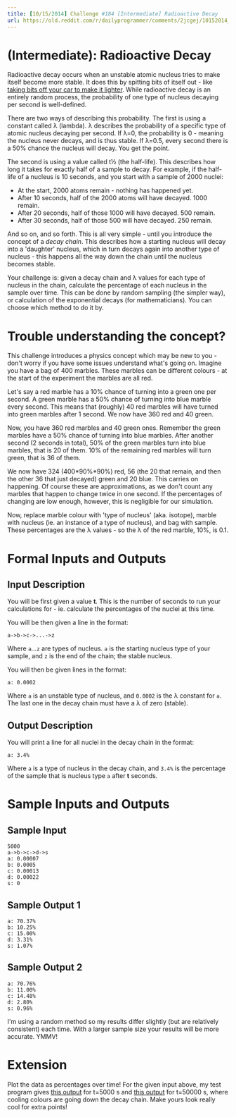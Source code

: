 ```yaml
---
title: [10/15/2014] Challenge #184 [Intermediate] Radioactive Decay
url: https://old.reddit.com/r/dailyprogrammer/comments/2jcgej/10152014_challenge_184_intermediate_radioactive/
---
```


# [](#IntermediateIcon) **(Intermediate)**: Radioactive Decay

Radioactive decay occurs when an unstable atomic nucleus tries to make itself become more stable. It does this by spitting bits of itself out - like [taking bits off your car to make it lighter](https://www.youtube.com/watch?v=OETj9aTYO2Q). While radioactive decay is an entirely random process, the probability of one type of nucleus decaying per second is well-defined.

There are two ways of describing this probability. The first is using a constant called λ (lambda). λ describes the probability of a specific type of atomic nucleus decaying per second. If λ=0, the probability is 0 - meaning the nucleus never decays, and is thus stable. If λ=0.5, every second there is a 50% chance the nucleus will decay. You get the point.

The second is using a value called t½ (the half-life). This describes how long it takes for exactly half of a sample to decay. For example, if the half-life of a nucleus is 10 seconds, and you start with a sample of 2000 nuclei:

* At the start, 2000 atoms remain - nothing has happened yet.
* After 10 seconds, half of the 2000 atoms will have decayed. 1000 remain.
* After 20 seconds, half of those 1000 will have decayed. 500 remain.
* After 30 seconds, half of those 500 will have decayed. 250 remain.

And so on, and so forth. This is all very simple - until you introduce the concept of a *decay chain*. This describes how a starting nucleus will decay into a 'daughter' nucleus, which in turn decays again into another type of nucleus - this happens all the way down the chain until the nucleus becomes stable.

Your challenge is: given a decay chain and λ values for each type of nucleus in the chain, calculate the percentage of each nucleus in the sample over time. This can be done by random sampling (the simpler way), or calculation of the exponential decays (for mathematicians). You can choose which method to do it by.

# Trouble understanding the concept?

This challenge introduces a physics concept which may be new to you - don't worry if you have some issues understand what's going on. Imagine you have a bag of 400 marbles. These marbles can be different colours - at the start of the experiment the marbles are all red.

Let's say a red marble has a 10% chance of turning into a green one per second. A green marble has a 50% chance of turning into blue marble every second. This means that (roughly) 40 red marbles will have turned into green marbles after 1 second. We now have 360 red and 40 green.

Now, you have 360 red marbles and 40 green ones. Remember the green marbles have a 50% chance of turning into blue marbles. After another second (2 seconds in total), 50% of the green marbles turn into blue marbles, that is 20 of them. 10% of the remaining red marbles will turn green, that is 36 of them.

We now have 324 (400*90%*90%) red, 56 (the 20 that remain, and then the other 36 that just decayed) green and 20 blue. This carries on happening. Of course these are approximations, as we don't count any marbles that happen to change twice in one second. If the percentages of changing are low enough, however, this is negligible for our simulation.

Now, replace marble colour with 'type of nucleus' (aka. isotope), marble with nucleus (ie. an instance of a type of nucleus), and bag with sample. These percentages are the λ values - so the λ of the red marble, 10%, is 0.1.

# Formal Inputs and Outputs

## Input Description

You will be first given a value **t**. This is the number of seconds to run your calculations for - ie. calculate the percentages of the nuclei at this time.

You will be then  given a line in the format:

    a->b->c->...->z

Where `a`...`z` are types of nucleus. `a` is the starting nucleus type of your sample, and `z` is the end of the chain; the stable nucleus.

You will then be given lines in the format:

    a: 0.0002

Where `a` is an unstable type of nucleus, and `0.0002` is the λ constant for `a`. The last one in the decay chain must have a λ of zero (stable).

## Output Description

You will print a line for all nuclei in the decay chain in the format:

    a: 3.4%

Where `a` is a type of nucleus in the decay chain, and `3.4%` is the percentage of the sample that is nucleus type `a` after **t** seconds.

# Sample Inputs and Outputs

## Sample Input

    5000
    a->b->c->d->s
    a: 0.00007
    b: 0.0005
    c: 0.00013
    d: 0.00022
    s: 0

## Sample Output 1

    a: 70.37%
    b: 10.25%
    c: 15.00%
    d: 3.31%
    s: 1.07%

## Sample Output 2

    a: 70.76%
    b: 11.00%
    c: 14.48%
    d: 2.80%
    s: 0.96%

I'm using a random method so my results differ slightly (but are relatively consistent) each time. With a larger sample size your results will be more accurate. YMMV!

# Extension

Plot the data as percentages over time! For the given input above, my test program gives [this output](http://i.imgur.com/evZO02O.png) for t=5000 s and [this output](http://i.imgur.com/FtmQzsb.png) for t=50000 s, where cooling colours are going down the decay chain. Make yours look really cool for extra points!